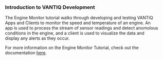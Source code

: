 ### Introduction to VANTIQ Development
The Engine Monitor tutorial walks through developing and testing VANTIQ Apps and Clients to monitor the speed and temperature of an engine. 
An app is used to process the stream of sensor readings and detect anomolous conditions in the engine, and a client is used
to visualize the data and display any alerts as they occur.

For more information on the Engine Monitor Tutorial, check out the documentation [here](/docs/system/tutorials/tutorial/index.html).
